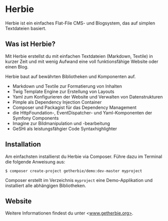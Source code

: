 Herbie
======

Herbie ist ein einfaches Flat-File CMS- und Blogsystem, das auf simplen Textdateien basiert.

## Was ist Herbie?

Mit Herbie erstellst du mit einfachen Textdateien (Markdown, Textile) in kurzer Zeit und mit wenig Aufwand eine voll
funktionsfähige Website oder einen Blog.

Herbie baut auf bewährten Bibliotheken und Komponenten auf.

* Markdown und Textile zur Formatierung von Inhalten
* Twig Template Engine zur Erstellung von Layouts
* Yaml zum Konfigurieren der Website und Verwalten von Datenstrukturen
* Pimple als Dependency Injection Container
* Composer und Packagist für das Dependency Management
* die HttpFoundation-, EventDispatcher- und Yaml-Komponenten der Symfony Components
* Imagine zur Bildmanipulation und -bearbeitung
* GeSHi als leistungsfähgier Code Syntaxhighlighter

## Installation

Am einfachsten installierst du Herbie via Composer. Führe dazu im Terminal die folgende Anweisung aus:

    $ composer create-project getherbie/demo:dev-master myproject

Composer erstellt im Verzeichnis `myproject` eine Demo-Applikation und installiert alle abhängigen Bibliotheken.

## Website

Weitere Informationen findest du unter <www.getherbie.org>.
